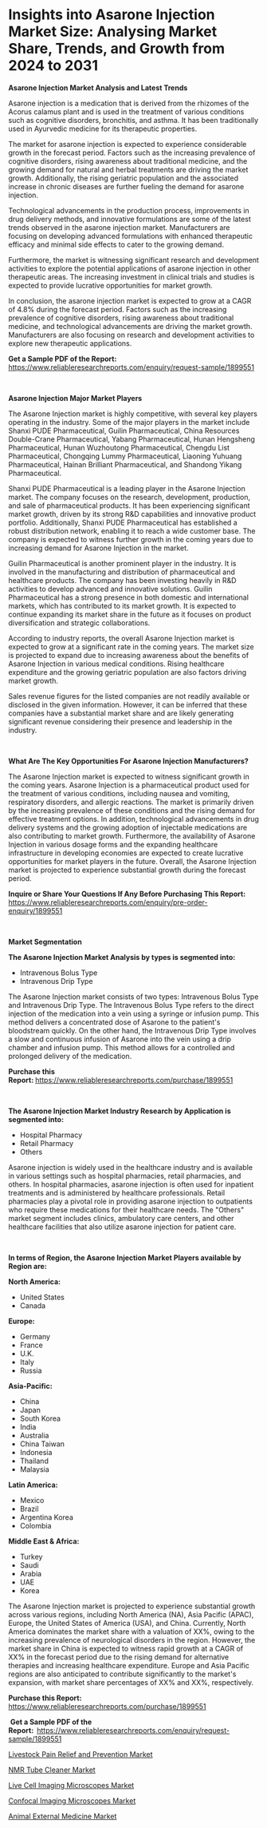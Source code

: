 <p><h1>Insights into Asarone Injection Market Size: Analysing Market Share, Trends, and Growth from 2024 to 2031</h1></p><p><strong>Asarone Injection Market Analysis and Latest Trends</strong></p>
<p><p>Asarone injection is a medication that is derived from the rhizomes of the Acorus calamus plant and is used in the treatment of various conditions such as cognitive disorders, bronchitis, and asthma. It has been traditionally used in Ayurvedic medicine for its therapeutic properties.</p><p>The market for asarone injection is expected to experience considerable growth in the forecast period. Factors such as the increasing prevalence of cognitive disorders, rising awareness about traditional medicine, and the growing demand for natural and herbal treatments are driving the market growth. Additionally, the rising geriatric population and the associated increase in chronic diseases are further fueling the demand for asarone injection.</p><p>Technological advancements in the production process, improvements in drug delivery methods, and innovative formulations are some of the latest trends observed in the asarone injection market. Manufacturers are focusing on developing advanced formulations with enhanced therapeutic efficacy and minimal side effects to cater to the growing demand.</p><p>Furthermore, the market is witnessing significant research and development activities to explore the potential applications of asarone injection in other therapeutic areas. The increasing investment in clinical trials and studies is expected to provide lucrative opportunities for market growth.</p><p>In conclusion, the asarone injection market is expected to grow at a CAGR of 4.8% during the forecast period. Factors such as the increasing prevalence of cognitive disorders, rising awareness about traditional medicine, and technological advancements are driving the market growth. Manufacturers are also focusing on research and development activities to explore new therapeutic applications.</p></p>
<p><strong>Get a Sample PDF of the Report:&nbsp;</strong> <a href="https://www.reliableresearchreports.com/enquiry/request-sample/1899551">https://www.reliableresearchreports.com/enquiry/request-sample/1899551</a></p>
<p>&nbsp;</p>
<p><strong>Asarone Injection Major Market Players</strong></p>
<p><p>The Asarone Injection market is highly competitive, with several key players operating in the industry. Some of the major players in the market include Shanxi PUDE Pharmaceutical, Guilin Pharmaceutical, China Resources Double-Crane Pharmaceutical, Yabang Pharmaceutical, Hunan Hengsheng Pharmaceutical, Hunan Wuzhoutong Pharmaceutical, Chengdu List Pharmaceutical, Chongqing Lummy Pharmaceutical, Liaoning Yuhuang Pharmaceutical, Hainan Brilliant Pharmaceutical, and Shandong Yikang Pharmaceutical.</p><p>Shanxi PUDE Pharmaceutical is a leading player in the Asarone Injection market. The company focuses on the research, development, production, and sale of pharmaceutical products. It has been experiencing significant market growth, driven by its strong R&D capabilities and innovative product portfolio. Additionally, Shanxi PUDE Pharmaceutical has established a robust distribution network, enabling it to reach a wide customer base. The company is expected to witness further growth in the coming years due to increasing demand for Asarone Injection in the market.</p><p>Guilin Pharmaceutical is another prominent player in the industry. It is involved in the manufacturing and distribution of pharmaceutical and healthcare products. The company has been investing heavily in R&D activities to develop advanced and innovative solutions. Guilin Pharmaceutical has a strong presence in both domestic and international markets, which has contributed to its market growth. It is expected to continue expanding its market share in the future as it focuses on product diversification and strategic collaborations.</p><p>According to industry reports, the overall Asarone Injection market is expected to grow at a significant rate in the coming years. The market size is projected to expand due to increasing awareness about the benefits of Asarone Injection in various medical conditions. Rising healthcare expenditure and the growing geriatric population are also factors driving market growth.</p><p>Sales revenue figures for the listed companies are not readily available or disclosed in the given information. However, it can be inferred that these companies have a substantial market share and are likely generating significant revenue considering their presence and leadership in the industry.</p></p>
<p>&nbsp;</p>
<p><strong>What Are The Key Opportunities For Asarone Injection Manufacturers?</strong></p>
<p><p>The Asarone Injection market is expected to witness significant growth in the coming years. Asarone Injection is a pharmaceutical product used for the treatment of various conditions, including nausea and vomiting, respiratory disorders, and allergic reactions. The market is primarily driven by the increasing prevalence of these conditions and the rising demand for effective treatment options. In addition, technological advancements in drug delivery systems and the growing adoption of injectable medications are also contributing to market growth. Furthermore, the availability of Asarone Injection in various dosage forms and the expanding healthcare infrastructure in developing economies are expected to create lucrative opportunities for market players in the future. Overall, the Asarone Injection market is projected to experience substantial growth during the forecast period.</p></p>
<p><strong>Inquire or Share Your Questions If Any Before Purchasing This Report:</strong> <a href="https://www.reliableresearchreports.com/enquiry/pre-order-enquiry/1899551">https://www.reliableresearchreports.com/enquiry/pre-order-enquiry/1899551</a></p>
<p>&nbsp;</p>
<p><strong>Market Segmentation</strong></p>
<p><strong>The Asarone Injection Market Analysis by types is segmented into:</strong></p>
<p><ul><li>Intravenous Bolus Type</li><li>Intravenous Drip Type</li></ul></p>
<p><p>The Asarone Injection market consists of two types: Intravenous Bolus Type and Intravenous Drip Type. The Intravenous Bolus Type refers to the direct injection of the medication into a vein using a syringe or infusion pump. This method delivers a concentrated dose of Asarone to the patient's bloodstream quickly. On the other hand, the Intravenous Drip Type involves a slow and continuous infusion of Asarone into the vein using a drip chamber and infusion pump. This method allows for a controlled and prolonged delivery of the medication.</p></p>
<p><strong>Purchase this Report:&nbsp;</strong><a href="https://www.reliableresearchreports.com/purchase/1899551">https://www.reliableresearchreports.com/purchase/1899551</a></p>
<p>&nbsp;</p>
<p><strong>The Asarone Injection Market Industry Research by Application is segmented into:</strong></p>
<p><ul><li>Hospital Pharmacy</li><li>Retail Pharmacy</li><li>Others</li></ul></p>
<p><p>Asarone injection is widely used in the healthcare industry and is available in various settings such as hospital pharmacies, retail pharmacies, and others. In hospital pharmacies, asarone injection is often used for inpatient treatments and is administered by healthcare professionals. Retail pharmacies play a pivotal role in providing asarone injection to outpatients who require these medications for their healthcare needs. The "Others" market segment includes clinics, ambulatory care centers, and other healthcare facilities that also utilize asarone injection for patient care.</p></p>
<p>&nbsp;</p>
<p><strong>In terms of Region, the Asarone Injection Market Players available by Region are:</strong></p>
<p>
    <p> <strong> North America: </strong>
        <ul>
            <li>United States</li>
            <li>Canada</li>
        </ul>
        </p> 
    <p> <strong> Europe: </strong>
        <ul>
            <li>Germany</li>
            <li>France</li>
            <li>U.K.</li>
            <li>Italy</li>
            <li>Russia</li>
        </ul>
        </p> 
    <p> <strong> Asia-Pacific: </strong>
        <ul>
            <li>China</li>
            <li>Japan</li>
            <li>South Korea</li>
            <li>India</li>
            <li>Australia</li>
            <li>China Taiwan</li>
            <li>Indonesia</li>
            <li>Thailand</li>
            <li>Malaysia</li>
        </ul>
        </p> 
    <p> <strong> Latin America: </strong>
        <ul>
            <li>Mexico</li>
            <li>Brazil</li>
            <li>Argentina Korea</li>
            <li>Colombia</li>
        </ul>
        </p> 
    <p> <strong> Middle East & Africa: </strong>
        <ul>
            <li>Turkey</li>
            <li>Saudi</li>
            <li>Arabia</li>
            <li>UAE</li>
            <li>Korea</li>
        </ul>
    </p>
    </p>
<p><p>The Asarone Injection market is projected to experience substantial growth across various regions, including North America (NA), Asia Pacific (APAC), Europe, the United States of America (USA), and China. Currently, North America dominates the market share with a valuation of XX%, owing to the increasing prevalence of neurological disorders in the region. However, the market share in China is expected to witness rapid growth at a CAGR of XX% in the forecast period due to the rising demand for alternative therapies and increasing healthcare expenditure. Europe and Asia Pacific regions are also anticipated to contribute significantly to the market's expansion, with market share percentages of XX% and XX%, respectively.</p></p>
<p><strong>Purchase this Report: </strong><a href="https://www.reliableresearchreports.com/purchase/1899551">https://www.reliableresearchreports.com/purchase/1899551</a></p>
<p>&nbsp;<strong>Get a Sample PDF of the Report:&nbsp;&nbsp;</strong><a href="https://www.reliableresearchreports.com/enquiry/request-sample/1899551">https://www.reliableresearchreports.com/enquiry/request-sample/1899551</a></p>
<p><strong></strong></p>
<p><p><a href="https://medium.com/@joseramirez66655/livestock-pain-relief-and-prevention-market-furnishes-information-on-market-share-market-trends-8b8b6cd74e05">Livestock Pain Relief and Prevention Market</a></p><p><a href="https://www.linkedin.com/pulse/nmr-tube-cleaner-market-size-growing-forecasted-period-from-gpryf?trackingId=XByOBpHFQKyLnUXPdlD4Yw%3D%3D">NMR Tube Cleaner Market</a></p><p><a href="https://www.linkedin.com/pulse/live-cell-imaging-microscopes-market-analysis-examines-its-uiayf?trackingId=aLbuuGbVSL6Sq461WZfgkg%3D%3D">Live Cell Imaging Microscopes Market</a></p><p><a href="https://www.linkedin.com/pulse/confocal-imaging-microscopes-market-size-trends-growth-outlook-jjetc?trackingId=EiJXwM7bSUeCOFJ3YjscSQ%3D%3D">Confocal Imaging Microscopes Market</a></p><p><a href="https://medium.com/@joseramirez66655/animal-external-medicine-market-exploring-market-share-market-trends-and-future-growth-d553f9af7558">Animal External Medicine Market</a></p></p>